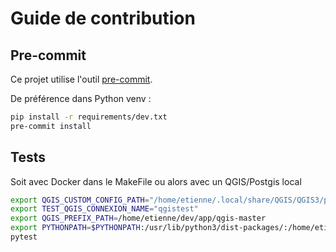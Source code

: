 # Guide de contribution

## Pre-commit

Ce projet utilise l'outil [pre-commit](https://pre-commit.com/).

De préférence dans Python venv :

```bash
pip install -r requirements/dev.txt
pre-commit install
```

## Tests

Soit avec Docker dans le MakeFile
ou alors avec un QGIS/Postgis local

```bash
export QGIS_CUSTOM_CONFIG_PATH="/home/etienne/.local/share/QGIS/QGIS3/profiles/default"
export TEST_QGIS_CONNEXION_NAME="qgistest"
export QGIS_PREFIX_PATH=/home/etienne/dev/app/qgis-master
export PYTHONPATH=$PYTHONPATH:/usr/lib/python3/dist-packages/:/home/etienne/dev/app/qgis-master/share/qgis/python/plugins/
pytest
```
